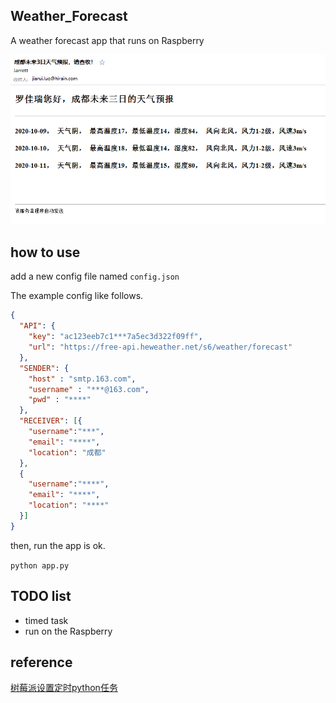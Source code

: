 ## Weather_Forecast
A weather forecast app that runs on Raspberry

![sceenshot](sceenshot/weather1.png)

## how to use

add a new config file named `config.json`

The example config like follows.

```json
{
  "API": {
    "key": "ac123eeb7c1***7a5ec3d322f09ff",
    "url": "https://free-api.heweather.net/s6/weather/forecast"
  },
  "SENDER": {
    "host" : "smtp.163.com",
    "username" : "***@163.com",
    "pwd" : "****"
  },
  "RECEIVER": [{
    "username":"***",
    "email": "****",
    "location": "成都"
  },
  {
    "username":"****",
    "email": "****",
    "location": "****"
  }]
}
```
then, run the app is ok.

`python app.py`

## TODO list

- timed task
- run on the Raspberry


## reference
[树莓派设置定时python任务](https://blog.csdn.net/xhmcom/article/details/90293342)